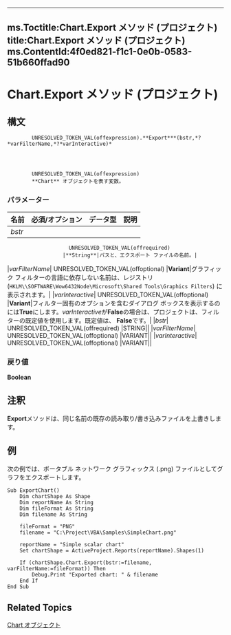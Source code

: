 
---
ms.Toctitle:Chart.Export メソッド (プロジェクト)
title:Chart.Export メソッド (プロジェクト)
ms.ContentId:4f0ed821-f1c1-0e0b-0583-51b660ffad90
---
# Chart.Export メソッド (プロジェクト)





## 構文

            UNRESOLVED_TOKEN_VAL(offexpression).**Export***(bstr,*?*varFilterName,*?*varInteractive)*




            UNRESOLVED_TOKEN_VAL(offexpression)
            **Chart** オブジェクトを表す変数。

### パラメーター

|**名前**|**必須/オプション**|**データ型**|**説明**|
|---|---|---|---|
|*bstr*|
                        UNRESOLVED_TOKEN_VAL(offrequired)
                      |**String**|パスと、エクスポート ファイルの名前。|
|*varFilterName*|
                        UNRESOLVED_TOKEN_VAL(offoptional)
                      |**Variant**|グラフィック フィルターの言語に依存しない名前は、レジストリ (`HKLM\\SOFTWARE\Wow6432Node\Microsoft\Shared Tools\Graphics Filters`) に表示されます。|
|*varInteractive*|
                        UNRESOLVED_TOKEN_VAL(offoptional)
                      |**Variant**|フィルター固有のオプションを含むダイアログ ボックスを表示するのには**True**にします。*varInteractive*が**False**の場合は、プロジェクトは、フィルターの既定値を使用します。既定値は、 **False**です。|
|*bstr*|
                        UNRESOLVED_TOKEN_VAL(offrequired)
                      |STRING||
|*varFilterName*|
                        UNRESOLVED_TOKEN_VAL(offoptional)
                      |VARIANT||
|*varInteractive*|
                        UNRESOLVED_TOKEN_VAL(offoptional)
                      |VARIANT||



### 戻り値
**Boolean**





## 注釈
**Export**メソッドは、同じ名前の既存の読み取り/書き込みファイルを上書きします。



## 例
次の例では、ポータブル ネットワーク グラフィックス (.png) ファイルとしてグラフをエクスポートします。

```vba
Sub ExportChart()
    Dim chartShape As Shape
    Dim reportName As String
    Dim fileFormat As String
    Dim filename As String
    
    fileFormat = "PNG"
    filename = "C:\Project\VBA\Samples\SimpleChart.png"
    
    reportName = "Simple scalar chart"
    Set chartShape = ActiveProject.Reports(reportName).Shapes(1)
    
    If (chartShape.Chart.Export(bstr:=filename, varFilterName:=fileFormat)) Then
        Debug.Print "Exported chart: " & filename
    End If
End Sub
```




## Related Topics

[Chart オブジェクト](810d4ec1-69d2-c432-b9da-57042b783b85.md)




